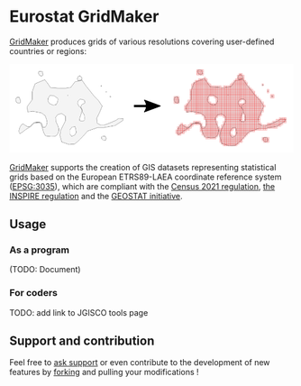 # Eurostat GridMaker

[GridMaker](https://github.com/eurostat/GridMaker) produces grids of various resolutions covering user-defined countries or regions:

![Eurostat Grid Maker](docs/img/demo_ex/demo_ex.png)

[GridMaker](https://github.com/eurostat/GridMaker) supports the creation of GIS datasets representing statistical grids based on the European ETRS89-LAEA coordinate reference system ([EPSG:3035](https://spatialreference.org/ref/epsg/etrs89-etrs-laea/)), which are compliant with the [Census 2021 regulation](https://ec.europa.eu/eurostat/web/population-and-housing-census/background), [the INSPIRE regulation](https://inspire.ec.europa.eu/id/document/tg/su) and the [GEOSTAT initiative](https://www.efgs.info/geostat/).

## Usage

### As a program

(TODO: Document)

### For coders

TODO: add link to JGISCO tools page

## Support and contribution

Feel free to [ask support](https://github.com/eurostat/GridMaker/issues/new) or even contribute to the development of new features by [forking](https://help.github.com/en/articles/fork-a-repo) and pulling your modifications !
